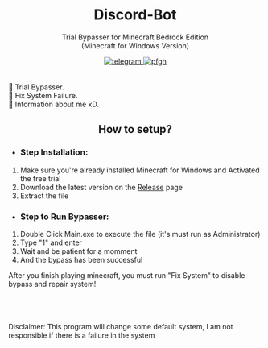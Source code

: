 <h1 align="center">Discord-Bot</h1>

<div align="center">
	<p>
		Trial Bypasser for Minecraft Bedrock Edition<br>
    (Minecraft for Windows Version)
	</p>
	<a href="https://t.me/ItsMeAsada">
        	<img src="https://img.shields.io/badge/Chat-Telegram-blue" alt="telegram">
    	</a>
	<a href="https://github.com/Asadaaaaa">
        	<img src="https://img.shields.io/badge/Profile-Github-lightgrey" alt="pfgh">
	</a>
</div>
    <br><br>
    🔹 Trial Bypasser.
    <br>
    🔹 Fix System Failure.
    <br>
    🔹 Information about me xD.
    <br>

<div align="center">
	<h2>How to setup?</h2>
</div>

 - <h3>Step Installation:</h3>
 1. Make sure you're already installed Minecraft for Windows and Activated the free trial
 2. Download the latest version on the [Release](https://github.com/Asadaaaaa/UKTix/releases/tag/v3.1) page
 3. Extract the file
 
 - <h3>Step to Run Bypasser:</h3>
 1. Double Click Main.exe to execute the file (it's must run as Administrator)
 2. Type "1" and enter
 3. Wait and be patient for a momment
 4. And the bypass has been successful

After you finish playing minecraft, you must run "Fix System" to disable bypass and repair system!
<br><br><br><br><br>
Disclaimer: This program will change some default system, I am not responsible if there is a failure in the system

